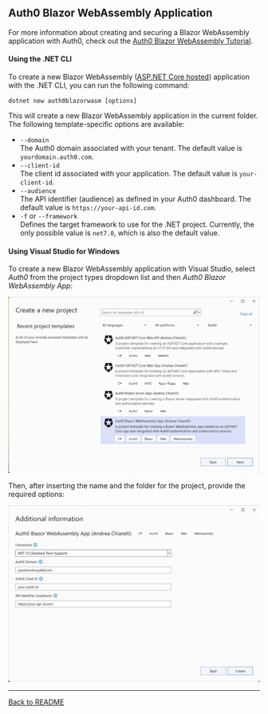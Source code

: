 ## Auth0 Blazor WebAssembly Application

For more information about creating and securing a Blazor WebAssembly application with Auth0, check out the [Auth0 Blazor WebAssembly Tutorial](https://auth0.com/blog/securing-blazor-webassembly-apps/).

#### Using the .NET CLI

To create a new Blazor WebAssembly ([ASP.NET Core hosted](https://docs.microsoft.com/en-us/aspnet/core/blazor/hosting-models)) application with the .NET CLI, you can run the following command:

```
dotnet new auth0blazorwasm [options]
```

This will create a new Blazor WebAssembly application in the current folder. The following template-specific options are available:

- `--domain`<br>
  The Auth0 domain associated with your tenant. The default value is `yourdomain.auth0.com`.
- `--client-id`<br>
  The client id associated with your application. The default value is `your-client-id`.
- `--audience`<br>
  The API identifier (audience) as defined in your Auth0 dashboard. The default value is `https://your-api-id.com`.
- `-f` or `--framework`<br>
  Defines the target framework to use for the .NET project. Currently, the only possible value is `net7.0`, which is also the default value.



#### Using Visual Studio for Windows

To create a new Blazor WebAssembly application with Visual Studio, select *Auth0* from the project types dropdown list and then *Auth0 Blazor WebAssembly App*:

![Auth0 Blazor Server Application from Visual Studio](assets/auth0-blazorwasm-app-vs.png)

Then, after inserting the name and the folder for the project, provide the required options:

![Auth0 Blazor Server Application options from Visual Studio](assets/auth0-blazorwasm-app-vs-options.png)

---

[Back to README](../README.md)


